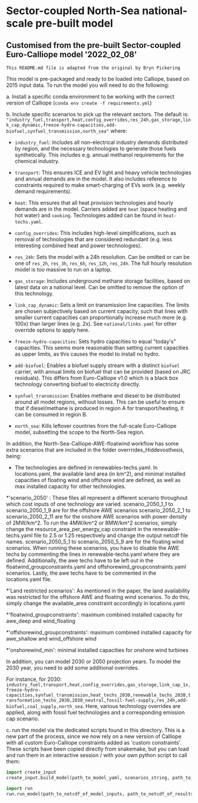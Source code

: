 # Sector-coupled North-Sea national-scale pre-built model
## Customised from the pre-built Sector-coupled Euro-Calliope model '2022_02_08'

`This README.md file is adapted from the original by Bryn Pickering`

This model is pre-packaged and ready to be loaded into Calliope, based on 2015 input data. To run the model you will need to do the following:

a. Install a specific conda environment to be working with the correct version of Calliope (`conda env create -f requirements.yml`)

b. Include specific scenarios to pick up the relevant sectors. The default is:
 `"industry_fuel,transport,heat,config_overrides,res_24h,gas_storage,link_cap_dynamic,freeze-hydro-capacities,add-biofuel,synfuel_transmission,north_sea"` where:


* `industry_fuel`: Includes all non-electrical industry demands distributed by region, and the necessary technologies to generate those fuels synthetically. This includes e.g. annual methanol requirements for the chemical industry.

* `transport`: This ensures ICE and EV light and heavy vehicle technologies and annual demands are in the model. It also includes reference to constraints required to make smart-charging of EVs work (e.g. weekly demand requirements).

* `heat`: This ensures that all heat provision technologies and hourly demands are in the model. Carriers added are `heat` (space heating and hot water) and `cooking`. Technologies added can be found in `heat-techs.yaml`.

* `config_overrides`: This includes high-level simplifications, such as removal of technologies that are considered redundant (e.g. less interesting combined heat and power technologies).

* `res_24h`: Sets the model with a 24h resolution. Can be omitted or can be one of `res_2h`, `res_3h`, `res_6h`, `res_12h`, `res_24h`. The full hourly resolution model is too massive to run on a laptop.

* `gas_storage`: Includes underground methane storage facilities, based on latest data on a national level. Can be omitted to remove the option of this technology.

* `link_cap_dynamic`: Sets a limit on transmission line capacities. The limits are chosen subjectively based on current capacity, such that lines with smaller current capacities can proportionally increase much more (e.g. 100x) than larger lines (e.g. 2x). See `national/links.yaml` for other override options to apply here.

* `freeze-hydro-capacities`: Sets hydro capacities to equal "today's" capacities. This seems more reasonable than setting current capacities as upper limits, as this causes the model to install no hydro.

* `add-biofuel`: Enables a biofuel supply stream with a distinct `biofuel` carrier, with annual limits on biofuel that can be provided (based on JRC residuals). This differs from Euro-Calliope v1.0 which is a black box technology converting biofuel to electricity directly.

* `synfuel_transmission`: Enables methane and diesel to be distributed around all model regions, without losses. This can be useful to ensure that if diesel/methane is produced in region A for transport/heating, it can be consumed in region B.

* `north_sea`: Kills leftover countries from the full-scale Euro-Calliope model, subsetting the scope to the North-Sea region.

In addition, the North-Sea-Calliope-AWE-floatwind workflow has some extra scenarios that are included in the folder overrrides_Hiddevosthesis, being:

* The technologies are defined in renewables-techs.yaml. In locations.yaml, the available land area (in km^2), and minimal installed capacities of floating wind and offshore wind are defined, as well as max installed capacity for other technologies. 

*'scenario_2050' : These files all represent a different scenario throughout which cost inputs of one technology are varied. 
scenario_2050_1_1 to scenario_2050_1_9 are for the offshore AWE scenarios
scenario_2050_2_1 to scenario_2050_2_11 are for the onshore AWE scenarios with power density of 2MW/km^2. To run the 4MW/km^2 or 8MW/km^2 scenarios, simply change the resource_area_per_energy_cap constraint in the renewable-techs.yaml file to 2.5 or 1.25 respectively and change the output netcdf file names.
scenario_2050_5_1 to scenario_2050_5_9 are for the floating wind scenarios. When running these scenarios, you have to disable the AWE techs by commenting the lines in renewable-techs.yaml where they are defined. Additionally, the awe techs have to be left out in the floatwind_groupconstraints.yaml and offshorewind_groupconstraints.yaml scenarios. Lastly, the awe techs have to be commented in the locations.yaml file.

*'Land restricted scenarios': As mentioned in the paper, the land availability was restricted for the offshore AWE and floating wind scenarios. To do this, simply change the available_area constraint accordingly in locations.yaml

*'floatwind_groupconstraints': maximum combined installed capacity for awe_deep and wind_floating

*'offshorewind_groupconstraints': maximum combined installed capacity for awe_shallow and wind_offshore wind

*'onshorewind_min': minimal installed capacities for onshore wind turbines



In addition, you can model 2030 or 2050 projection years. To model the 2030 year, you need to add some additional overrides. 

For instance, for 2030: `industry_fuel,transport,heat,config_overrides,gas_storage,link_cap_1x,freeze-hydro-capacities,synfuel_transmission,heat_techs_2030,renewable_techs_2030,transformation_techs_2030,2030_neutral,fossil-fuel-supply,res_24h,add-biofuel,coal_supply,north_sea`. Here, various technology overrides are applied, along with fossil fuel technologies and a corresponding emission cap scenario.

c. run the model via the dedicated scripts found in this directory. This is a new part of the process, since we now rely on a new version of Calliope with all custom Euro-Calliope constraints added as 'custom constraints'. These scripts have been copied directly from snakemake, but you can load and run them in an interactive session / with your own python script to call them:

```python
import create_input
create_input.build_model(path_to_model_yaml, scenarios_string, path_to_netcdf_of_model_inputs)
```

```python
import run
run.run_model(path_to_netcdf_of_model_inputs, path_to_netcdf_of_results)
```
